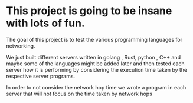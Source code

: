 # This project is going to be insane with lots of fun.

The goal of this project is to test the various programming languages for networking.

We just built different servers written in golang , Rust, python , C++ and maybe some of the languages might be added later and then
tested each server how it is performing by considering the execution time taken by the respective server programs.

In order to not consider the network hop time we wrote a program in each server that will not focus on the time taken 
by network hops

